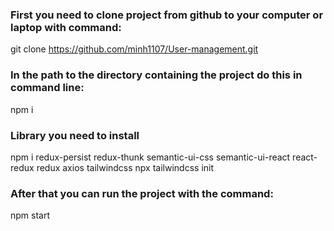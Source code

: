 ### First you need to clone project from github to your computer or laptop with command:
git clone https://github.com/minh1107/User-management.git
### In the path to the directory containing the project do this in command line:
npm i 
### Library you need to install
npm i redux-persist redux-thunk semantic-ui-css semantic-ui-react react-redux redux axios tailwindcss 
npx tailwindcss init
### After that you can run the project with the command: 
npm start
